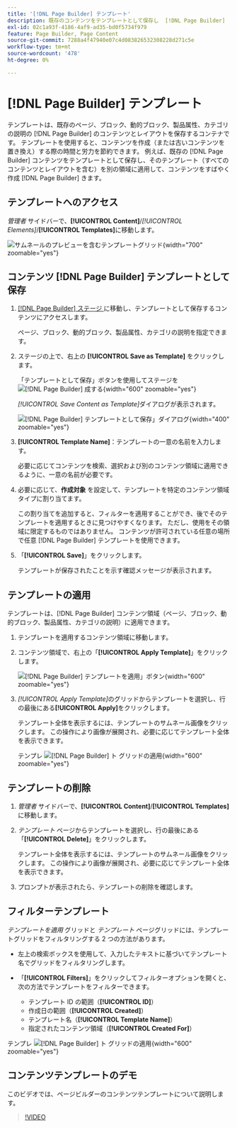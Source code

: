 ```yaml
---
title: '[!DNL Page Builder] テンプレート'
description: 既存のコンテンツをテンプレートとして保存し  [!DNL Page Builder]  そのテンプレートを別の領域に適用する方法について説明します。
exl-id: 02c1a93f-4186-4af9-ad35-bd0f5734f979
feature: Page Builder, Page Content
source-git-commit: 7288a4f47940e07c4d083826532308228d271c5e
workflow-type: tm+mt
source-wordcount: '478'
ht-degree: 0%

---
```


# [!DNL Page Builder] テンプレート

テンプレートは、既存のページ、ブロック、動的ブロック、製品属性、カテゴリの説明の [!DNL Page Builder] のコンテンツとレイアウトを保存するコンテナです。 テンプレートを使用すると、コンテンツを作成（または古いコンテンツを置き換え）する際の時間と労力を節約できます。 例えば、既存の [!DNL Page Builder] コンテンツをテンプレートとして保存し、そのテンプレート（すべてのコンテンツとレイアウトを含む）を別の領域に適用して、コンテンツをすばやく作成 [!DNL Page Builder] きます。

## テンプレートへのアクセス

_管理者_ サイドバーで、**[!UICONTROL Content]**/_[!UICONTROL Elements]_/**[!UICONTROL Templates]**&#x200B;に移動します。

![ サムネールのプレビューを含むテンプレートグリッド ](./assets/templates-list.png){width="700" zoomable="yes"}

## コンテンツ [!DNL Page Builder] テンプレートとして保存

1. [[!DNL Page Builder]  ステージ ](workspace.md#stage) に移動し、テンプレートとして保存するコンテンツにアクセスします。

   ページ、ブロック、動的ブロック、製品属性、カテゴリの説明を指定できます。

1. ステージの上で、右上の **[!UICONTROL Save as Template]** をクリックします。

   「テンプレートとして保存」ボタンを使用してステージを ![[!DNL Page Builder] 成する ](./assets/pb-templates-saveastemplate-button.png){width="600" zoomable="yes"}

   _[!UICONTROL Save Content as Template]_&#x200B;ダイアログが表示されます。

   ![[!DNL Page Builder] テンプレートとして保存」ダイアログ ](./assets/pb-templates-save-dialog.png){width="400" zoomable="yes"}

1. **[!UICONTROL Template Name]**：テンプレートの一意の名前を入力します。

   必要に応じてコンテンツを検索、選択および別のコンテンツ領域に適用できるように、一意の名前が必要です。

1. 必要に応じて、**作成対象** を設定して、テンプレートを特定のコンテンツ領域タイプに割り当てます。

   この割り当てを追加すると、フィルターを適用することができ、後でそのテンプレートを適用するときに見つけやすくなります。 ただし、使用をその領域に限定するものではありません。 コンテンツが許可されている任意の場所で任意 [!DNL Page Builder] テンプレートを使用できます。

1. 「**[!UICONTROL Save]**」をクリックします。

   テンプレートが保存されたことを示す確認メッセージが表示されます。

## テンプレートの適用

テンプレートは、[!DNL Page Builder] コンテンツ領域（ページ、ブロック、動的ブロック、製品属性、カテゴリの説明）に適用できます。

1. テンプレートを適用するコンテンツ領域に移動します。

1. コンテンツ領域で、右上の「**[!UICONTROL Apply Template]**」をクリックします。

   ![[!DNL Page Builder] テンプレートを適用」ボタン ](./assets/pb-templates-applytemplate-button.png){width="600" zoomable="yes"}

1. _[!UICONTROL Apply Template]_&#x200B;のグリッドからテンプレートを選択し、行の最後にある&#x200B;**[!UICONTROL Apply]**&#x200B;をクリックします。

   テンプレート全体を表示するには、テンプレートのサムネール画像をクリックします。 この操作により画像が展開され、必要に応じてテンプレート全体を表示できます。

   テンプレ ![[!DNL Page Builder] ト グリッドの適用 ](./assets/pb-templates-apply-slideout-nofilters.png){width="600" zoomable="yes"}

## テンプレートの削除

1. _管理者_ サイドバーで、**[!UICONTROL Content]**/**[!UICONTROL Templates]** に移動します。

1. _テンプレート_ ページからテンプレートを選択し、行の最後にある「**[!UICONTROL Delete]**」をクリックします。

   テンプレート全体を表示するには、テンプレートのサムネール画像をクリックします。 この操作により画像が展開され、必要に応じてテンプレート全体を表示できます。

1. プロンプトが表示されたら、テンプレートの削除を確認します。

## フィルターテンプレート

_テンプレートを適用_ グリッドと _テンプレート_ ページグリッドには、テンプレートグリッドをフィルタリングする 2 つの方法があります。

- 左上の検索ボックスを使用して、入力したテキストに基づいてテンプレート名でグリッドをフィルタリングします。

- 「**[!UICONTROL Filters]**」をクリックしてフィルターオプションを開くと、次の方法でテンプレートをフィルターできます。

   - テンプレート ID の範囲（**[!UICONTROL ID]**）
   - 作成日の範囲（**[!UICONTROL Created]**）
   - テンプレート名（**[!UICONTROL Template Name]**）
   - 指定されたコンテンツ領域（**[!UICONTROL Created For]**）

テンプレ ![[!DNL Page Builder] ト グリッドの適用 ](./assets/pb-templates-apply-slideout-withfilters.png){width="600" zoomable="yes"}

## コンテンツテンプレートのデモ

このビデオでは、ページビルダーのコンテンツテンプレートについて説明します。

>[!VIDEO](https://video.tv.adobe.com/v/3410844?quality=12&learn=on&captions=jpn)
